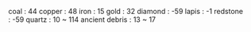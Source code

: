 coal : 44
copper : 48
iron : 15
gold : 32
diamond : -59
lapis : -1
redstone : -59
quartz : 10 ~ 114
ancient debris : 13 ~ 17